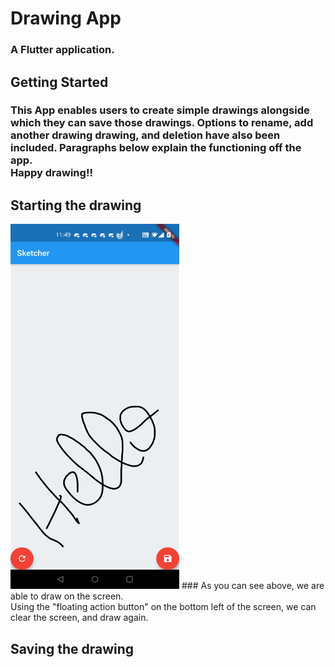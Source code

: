 # Drawing App

### A Flutter application.

## Getting Started

### This App enables users to create simple drawings alongside which they can save those drawings. Options to rename, add another drawing drawing, and deletion have also been included. Paragraphs below explain the functioning off the app. <br/> Happy drawing!!


## Starting the drawing
<img src="screenshots/1.jpg" width=270 height=584/>
### As you can see above, we are able to draw on the screen. <br/> Using the "floating action button" on the bottom left of the screen, we can clear the screen, and draw again.

## Saving the drawing



